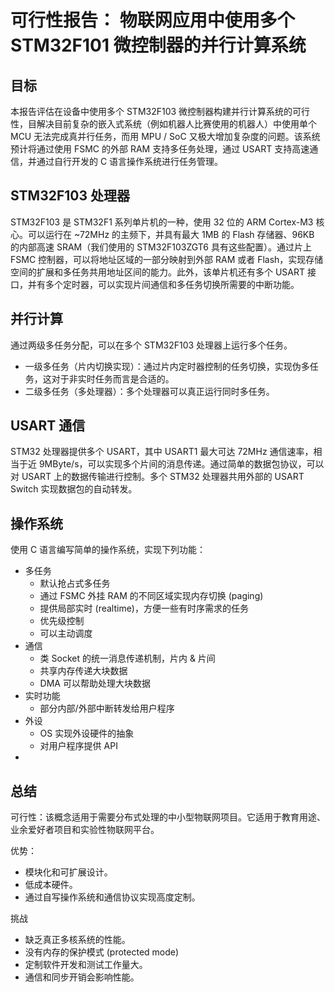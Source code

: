 # 可行性报告： 物联网应用中使用多个 STM32F101 微控制器的并行计算系统

## 目标

本报告评估在设备中使用多个 STM32F103 微控制器构建并行计算系统的可行性，目解决目前复杂的嵌入式系统（例如机器人比赛使用的机器人）中使用单个 MCU 无法完成真并行任务，而用 MPU / SoC 又极大增加复杂度的问题。该系统预计将通过使用 FSMC 的外部 RAM 支持多任务处理，通过 USART 支持高速通信，并通过自行开发的 C 语言操作系统进行任务管理。

## STM32F103 处理器

STM32F103 是 STM32F1 系列单片机的一种，使用 32 位的 ARM Cortex-M3 核心。可以运行在 ~72MHz 的主频下，并具有最大 1MB 的 Flash 存储器、96KB 的内部高速 SRAM（我们使用的 STM32F103ZGT6 具有这些配置）。通过片上 FSMC 控制器，可以将地址区域的一部分映射到外部 RAM 或者 Flash，实现存储空间的扩展和多任务共用地址区间的能力。此外，该单片机还有多个 USART 接口，并有多个定时器，可以实现片间通信和多任务切换所需要的中断功能。

## 并行计算

通过两级多任务分配，可以在多个 STM32F103 处理器上运行多个任务。

-   一级多任务（片内切换实现）：通过片内定时器控制的任务切换，实现伪多任务，这对于非实时任务而言是合适的。
-   二级多任务（多处理器）：多个处理器可以真正运行同时多任务。

## USART 通信

STM32 处理器提供多个 USART，其中 USART1 最大可达 72MHz 通信速率，相当于近 9MByte/s，可以实现多个片间的消息传递。通过简单的数据包协议，可以对 USART 上的数据传输进行控制。多个 STM32 处理器共用外部的 USART Switch 实现数据包的自动转发。

## 操作系统

使用 C 语言编写简单的操作系统，实现下列功能：

-   多任务
    -   默认抢占式多任务
    -   通过 FSMC 外挂 RAM 的不同区域实现内存切换 (paging)
    -   提供局部实时 (realtime)，方便一些有时序需求的任务
    -   优先级控制
    -   可以主动调度
-   通信
    -   类 Socket 的统一消息传递机制，片内 & 片间
    -   共享内存传递大块数据
    -   DMA 可以帮助处理大块数据
-   实时功能
    -   部分内部/外部中断转发给用户程序
-   外设
    -   OS 实现外设硬件的抽象
    -   对用户程序提供 API
-

## 总结

可行性：该概念适用于需要分布式处理的中小型物联网项目。它适用于教育用途、业余爱好者项目和实验性物联网平台。

优势：

-   模块化和可扩展设计。
-   低成本硬件。
-   通过自写操作系统和通信协议实现高度定制。

挑战

-   缺乏真正多核系统的性能。
-   没有内存的保护模式 (protected mode)
-   定制软件开发和测试工作量大。
-   通信和同步开销会影响性能。
